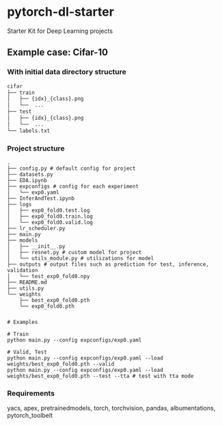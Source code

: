# pytorch-dl-starter
Starter Kit for Deep Learning projects

## Example case: Cifar-10

### With initial data directory structure

```bash
cifar
├── train
│   ├── {idx}_{class}.png
│   └──  ...
├── test
│   ├── {idx}_{class}.png
│   └──  ...
└── labels.txt
```

### Project structure

```
.
├── config.py # default config for project
├── datasets.py
├── EDA.ipynb
├── expconfigs # config for each experiment
│   └── exp0.yaml
├── InferAndTest.ipynb
├── logs
│   ├── exp0_fold0.test.log
│   ├── exp0_fold0.train.log
│   └── exp0_fold0.valid.log
├── lr_scheduler.py
├── main.py
├── models
│   ├── __init__.py
│   ├── resnet.py # custom model for project
│   └── utils_module.py # utilizations for model
├── outputs # output files such as prediction for test, inference, validation
│   └── test_exp0_fold0.npy
├── README.md
├── utils.py
└── weights
    ├── best_exp0_fold0.pth
    └── exp0_fold0.pth
```

###

```
# Examples

# Train
python main.py --config expconfigs/exp0.yaml

# Valid, Test
python main.py --config expconfigs/exp0.yaml --load weights/best_exp0_fold0.pth --valid
python main.py --config expconfigs/exp0.yaml --load weights/best_exp0_fold0.pth --test --tta # test with tta mode

```

### Requirements

yacs, apex, pretrainedmodels, torch, torchvision, pandas, albumentations, pytorch_toolbelt